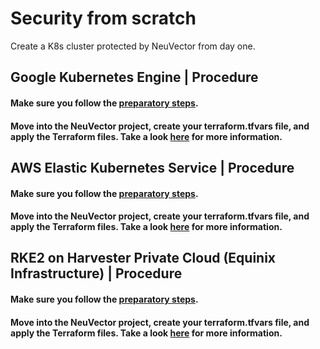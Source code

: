 # Security from scratch

Create a K8s cluster protected by NeuVector from day one.

## Google Kubernetes Engine | Procedure

#### Make sure you follow the [preparatory steps](tf-modules/google-cloud/README.md).

#### Move into the NeuVector project, create your terraform.tfvars file, and apply the Terraform files. Take a look [here](tf-projects/neuvector-gke/README.md) for more information.

## AWS Elastic Kubernetes Service | Procedure

#### Make sure you follow the [preparatory steps](tf-modules/aws/README.md).

#### Move into the NeuVector project, create your terraform.tfvars file, and apply the Terraform files. Take a look [here](tf-projects/neuvector-eks/README.md) for more information.

## RKE2 on Harvester Private Cloud (Equinix Infrastructure) | Procedure

#### Make sure you follow the [preparatory steps](tf-modules/harvester/infrastructure/README.md).

#### Move into the NeuVector project, create your terraform.tfvars file, and apply the Terraform files. Take a look [here](tf-projects/neuvector-rke2/harvester-equinix/README.md) for more information.
